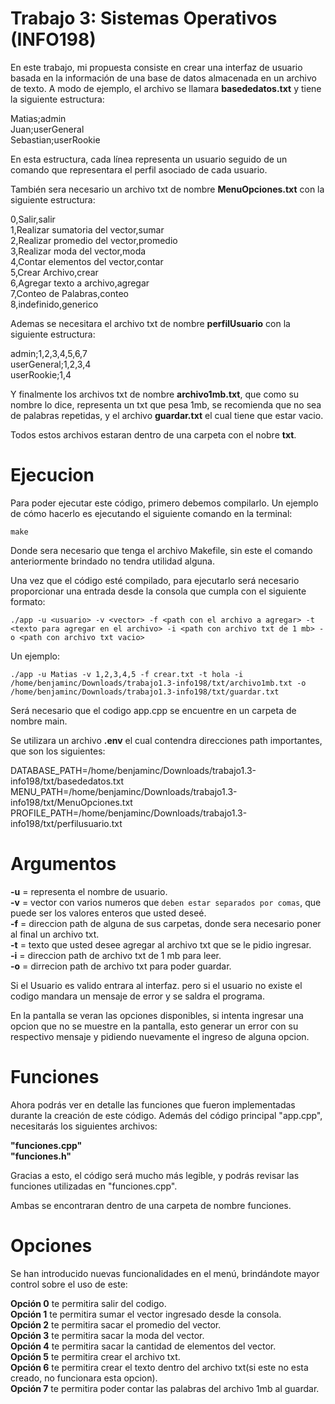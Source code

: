 # Trabajo 3: Sistemas Operativos (INFO198)

En este trabajo, mi propuesta consiste en crear una interfaz de usuario basada en la información de una base de datos almacenada en un archivo de texto. A modo de ejemplo, el archivo se llamara **basededatos.txt** y tiene la siguiente estructura:

Matias;admin  
Juan;userGeneral  
Sebastian;userRookie

En esta estructura, cada línea representa un usuario seguido de un comando que representara el perfil asociado de cada usuario.

También sera necesario un archivo txt de nombre **MenuOpciones.txt** con la siguiente estructura:

0,Salir,salir  
1,Realizar sumatoria del vector,sumar  
2,Realizar promedio del vector,promedio  
3,Realizar moda del vector,moda  
4,Contar elementos del vector,contar  
5,Crear Archivo,crear  
6,Agregar texto a archivo,agregar  
7,Conteo de Palabras,conteo  
8,indefinido,generico  

Ademas se necesitara  el archivo txt de nombre **perfilUsuario** con la siguiente estructura:

admin;1,2,3,4,5,6,7  
userGeneral;1,2,3,4  
userRookie;1,4  

Y finalmente los archivos txt de nombre **archivo1mb.txt**, que como su nombre lo dice, representa un txt que pesa 1mb, se recomienda que no sea de palabras repetidas, y el archivo **guardar.txt** el cual tiene que estar vacio.

Todos estos archivos estaran dentro de una carpeta con el nobre **txt**.

# Ejecucion

Para poder ejecutar este código, primero debemos compilarlo. Un ejemplo de cómo hacerlo es ejecutando el siguiente comando en la terminal:

```make```  

Donde sera necesario que tenga el archivo Makefile, sin este el comando anteriormente brindado no tendra utilidad alguna.

Una vez que el código esté compilado, para ejecutarlo será necesario proporcionar una entrada desde la consola que cumpla con el siguiente formato:

```./app -u <usuario> -v <vector> -f <path con el archivo a agregar> -t <texto para agregar en el archivo> -i <path con archivo txt de 1 mb> -o <path con archivo txt vacio>```

Un ejemplo: 

```./app -u Matias -v 1,2,3,4,5 -f crear.txt -t hola -i /home/benjaminc/Downloads/trabajo1.3-info198/txt/archivo1mb.txt -o /home/benjaminc/Downloads/trabajo1.3-info198/txt/guardar.txt```

Será necesario que el codigo app.cpp se encuentre en un carpeta de nombre main.

Se utilizara un archivo **.env** el cual contendra direcciones path importantes, que son los siguientes:

DATABASE_PATH=/home/benjaminc/Downloads/trabajo1.3-info198/txt/basededatos.txt  
MENU_PATH=/home/benjaminc/Downloads/trabajo1.3-info198/txt/MenuOpciones.txt  
PROFILE_PATH=/home/benjaminc/Downloads/trabajo1.3-info198/txt/perfilusuario.txt  

# Argumentos

**-u** = representa el nombre de usuario.  
**-v** = vector con varios numeros que `deben estar separados por comas`, que puede ser los valores enteros que usted deseé.  
**-f** = direccion path de alguna de sus carpetas, donde sera necesario poner al final un archivo txt.  
**-t** = texto que usted desee agregar al archivo txt que se le pidio ingresar.  
**-i** = direccion path de archivo txt de 1 mb para leer.  
**-o** = dirrecion path de archivo txt para poder guardar.  

Si el Usuario es valido entrara al interfaz. pero si el usuario no existe el codigo mandara un mensaje de error y se saldra el programa.

En la pantalla se veran las opciones disponibles, si intenta ingresar una opcion que no se muestre en la pantalla, esto generar un error con su respectivo mensaje y pidiendo nuevamente el ingreso de alguna opcion.

# Funciones

Ahora podrás ver en detalle las funciones que fueron implementadas durante la creación de este código. Además del código principal "app.cpp", necesitarás los siguientes archivos:

**"funciones.cpp"**  
**"funciones.h"**  

Gracias a esto, el código será mucho más legible, y podrás revisar las funciones utilizadas en "funciones.cpp".

Ambas se encontraran dentro de una carpeta de nombre funciones.

# Opciones

Se han introducido nuevas funcionalidades en el menú, brindándote mayor control sobre el uso de este:

**Opción 0** te permitira salir del codigo.  
**Opción 1** te permitira sumar el vector ingresado desde la consola.  
**Opción 2** te permitira sacar el promedio del vector.  
**Opción 3** te permitira sacar la moda del vector.  
**Opción 4** te permitira sacar la cantidad de elementos del vector.  
**Opción 5** te permitira crear el archivo txt.  
**Opción 6** te permitira crear el texto dentro del archivo txt(si este no esta creado, no funcionara esta opcion).  
**Opción 7** te permitira poder contar las palabras del archivo 1mb al guardar.  